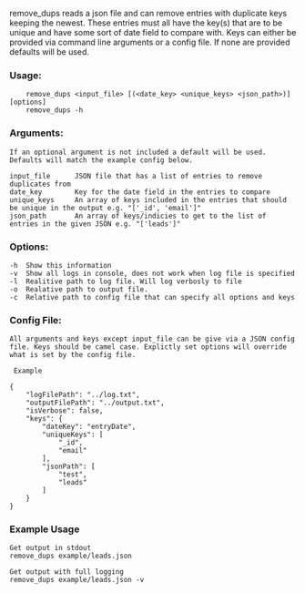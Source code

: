 remove_dups reads a json file and can remove entries with duplicate keys keeping the newest. These entries must all have the key(s) that are to be unique and have some sort of date field to compare with. Keys can either be provided via command line arguments or a config file. If none are provided defaults will be used.

### Usage:
        remove_dups <input_file> [(<date_key> <unique_keys> <json_path>)] [options]
        remove_dups -h

### Arguments:
    If an optional argument is not included a default will be used. Defaults will match the example config below.
    
    input_file      JSON file that has a list of entries to remove duplicates from
    date_key        Key for the date field in the entries to compare
    unique_keys     An array of keys included in the entries that should be unique in the output e.g. "['_id', 'email']"
    json_path       An array of keys/indicies to get to the list of entries in the given JSON e.g. "['leads']"

### Options:
    -h  Show this information
    -v  Show all logs in console, does not work when log file is specified
    -l  Realitive path to log file. Will log verbosly to file
    -o  Realative path to output file.
    -c  Relative path to config file that can specify all options and keys

### Config File:
    All arguments and keys except input_file can be give via a JSON config file. Keys should be camel case. Explictly set options will override what is set by the config file. 
    
     Example

    {
        "logFilePath": "../log.txt",
        "outputFilePath": "../output.txt",
        "isVerbose": false,
        "keys": {
            "dateKey": "entryDate",
            "uniqueKeys": [
                "_id",
                "email"
            ],
            "jsonPath": [
                "test",
                "leads"
            ]
        }
    }

### Example Usage

    Get output in stdout
    remove_dups example/leads.json

    Get output with full logging
    remove_dups example/leads.json -v


